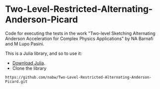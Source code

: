 # Two-Level-Restricted-Alternating-Anderson-Picard
Code for executing the tests in the work "Two-level Sketching Alternating Anderson Acceleration for Complex Physics Applications" by NA Barnafi and M Lupo Pasini.

This is a Julia library, and so to use it:

- [Download Julia](https://julialang.org/downloads/). 
- Clone the library

```
https://github.com/nabw/Two-Level-Restricted-Alternating-Anderson-Picard.git
```
